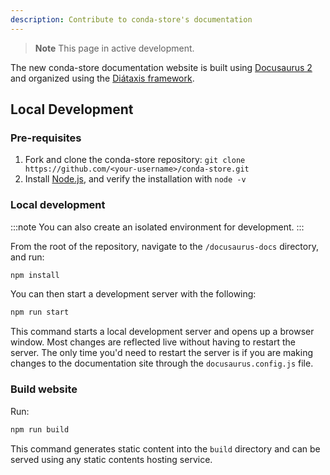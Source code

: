 ```yaml
---
description: Contribute to conda-store's documentation
---
```


> **Note**
> This page in active development.

The new conda-store documentation website is built using [Docusaurus 2](https://docusaurus.io/) and organized using the [Diátaxis  framework](https://diataxis.fr).

## Local Development

### Pre-requisites

1. Fork and clone the conda-store repository: `git clone https://github.com/<your-username>/conda-store.git`
2. Install [Node.js](https://nodejs.org/en), and verify the installation with `node -v`

### Local development

:::note
You can also create an isolated environment for development.
:::

From the root of the repository, navigate to the `/docusaurus-docs` directory, and run:

```bash
npm install
```

You can then start a development server with the following:

```bash
npm run start
```

This command starts a local development server and opens up a browser window. Most changes are reflected live without having to restart the server.
The only time you'd need to restart the server is if you are making changes to the documentation site through the `docusaurus.config.js` file.

### Build website

Run:

```bash
npm run build
```

This command generates static content into the `build` directory and can be served using any static contents hosting service.
